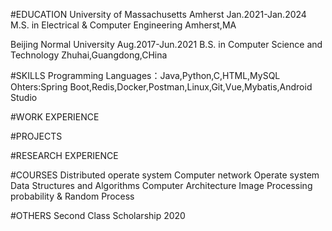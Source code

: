 #EDUCATION
University of Massachusetts Amherst          Jan.2021-Jan.2024
M.S. in Electrical & Computer Engineering    Amherst,MA

Beijing Normal University                    Aug.2017-Jun.2021
B.S. in Computer Science and Technology      Zhuhai,Guangdong,CHina

#SKILLS 
Programming Languages：Java,Python,C,HTML,MySQL
Ohters:Spring Boot,Redis,Docker,Postman,Linux,Git,Vue,Mybatis,Android Studio

#WORK EXPERIENCE

#PROJECTS

#RESEARCH EXPERIENCE

#COURSES
Distributed operate system
Computer network
Operate system
Data Structures and Algorithms
Computer Architecture
Image Processing
probability & Random Process

#OTHERS
Second Class Scholarship 2020

